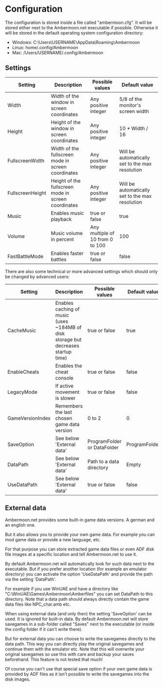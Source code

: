 # Configuration

The configuration is stored inside a file called "ambermoon.cfg". It will be stored either next to the Ambermoon.net executable if possible. Otherwise
it will be stored in the default operating system configuration directory:

- Windows: C:\Users\USERNAME\AppData\Roaming\Ambermoon
- Linux: home/.config/Ambermoon
- Mac: /Users/USERNAME/.config/Ambermoon


## Settings

Setting | Description | Possible values | Default value
--- | --- | --- | ---
Width | Width of the window in screen coordinates | Any positive integer | 5/8 of the monitor's screen width
Height | Height of the window in screen coordinates | Any positive integer | 10 \* Width / 16
FullscreenWidth | Width of the fullscreen mode in screen coordinates | Any positive integer | Will be automatically set to the max resolution
FullscreenHeight | Height of the fullscreen mode in screen coordinates | Any positive integer | Will be automatically set to the max resolution
Music | Enables music playback | true or false | true
Volume | Music volume in percent | Any multiple of 10 from 0 to 100 | 100
FastBattleMode | Enables faster battles | true or false | false

There are also some technical or more advanced settings which should only be changed by advanced users:

Setting | Description | Possible values | Default value
--- | --- | --- | ---
CacheMusic | Enables caching of music (uses ~184MB of disk storage but decreases startup time) | true or false | true
EnableCheats | Enables the cheat console | true or false | false
LegacyMode | If active movement is slower | true or false | false
GameVersionIndex | Remembers the last chosen game data version | 0 to 2 | 0
SaveOption | See below 'External data' | ProgramFolder or DataFolder | ProgramFolder
DataPath | See below 'External data' | Path to a data directory | Empty
UseDataPath | See below 'External data' | true or false | false


## External data

Ambermoon.net provides some built-in game data versions. A german and an english one.

But it also allows you to provide your own game data. For example you can mod game
data or provide a new language, etc.

For that purpose you can store extracted game data files or even ADF disk file images
at a specific location and tell Ambermoon.net to use it.

By default Ambermoon.net will automatically look for such data next to the executable.
But if you prefer another location (for example an emulator directory) you can activate
the option 'UseDataPath' and provide the path via the setting 'DataPath'.

For example if you use WinUAE and have a directory like "C:\WinUAE\Games\Ambermoon\Amberfiles"
you can set DataPath to this directory. Note that a data path should always directly
contain the game data files like NPC_char.amb etc.

When using external data (and only then) the setting 'SaveOption' can be used. It is
ignored for built-in data. By default Ambermoon.net will store savegames in a sub-folder
called "Saves" next to the executable (or inside the config folder if it can't write there).

But for external data you can choose to write the savegames directly to the data path.
This way you can directly play the original savegames and continue them with the emulator etc.
Note that this will overwrite your original savegames so use this with care and backup your
saves beforehand. This feature is not tested that much!

Of course you can't use that special save option if your own game data is provided by
ADF files as it isn't possible to write the savegames into the disk images.